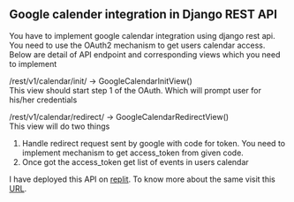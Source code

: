 ## Google calender integration in Django REST API
You have to implement google calendar integration using django rest api. You need to use the OAuth2 mechanism to
get users calendar access. Below are detail of API endpoint and corresponding views which you need to implement 
<br />

/rest/v1/calendar/init/ -> GoogleCalendarInitView() <br />
This view should start step 1 of the OAuth. Which will prompt user for his/her credentials <br />

/rest/v1/calendar/redirect/ -> GoogleCalendarRedirectView() 
<br /> This view will do two things 
1. Handle redirect request sent by google with code for token. You need to implement mechanism to get access_token from given code. <br />
2. Once got the access_token get list of events in users calendar

I have deployed this API on [replit](https://replit.com/). To know more about the same visit this [URL](https://replit.com/@DhananjayDaundk/DjangoRestCalenderIntgrtnCOVIN?v=1).



